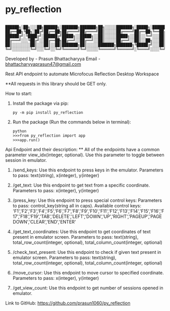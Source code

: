# py_reflection

```

██████╗░██╗░░░██╗██████╗░███████╗███████╗██╗░░░░░███████╗░█████╗░████████╗██╗░█████╗░███╗░░██╗
██╔══██╗╚██╗░██╔╝██╔══██╗██╔════╝██╔════╝██║░░░░░██╔════╝██╔══██╗╚══██╔══╝██║██╔══██╗████╗░██║
██████╔╝░╚████╔╝░██████╔╝█████╗░░█████╗░░██║░░░░░█████╗░░██║░░╚═╝░░░██║░░░██║██║░░██║██╔██╗██║
██╔═══╝░░░╚██╔╝░░██╔══██╗██╔══╝░░██╔══╝░░██║░░░░░██╔══╝░░██║░░██╗░░░██║░░░██║██║░░██║██║╚████║
██║░░░░░░░░██║░░░██║░░██║███████╗██║░░░░░███████╗███████╗╚█████╔╝░░░██║░░░██║╚█████╔╝██║░╚███║
╚═╝░░░░░░░░╚═╝░░░╚═╝░░╚═╝╚══════╝╚═╝░░░░░╚══════╝╚══════╝░╚════╝░░░░╚═╝░░░╚═╝░╚════╝░╚═╝░░╚══╝
```

Developed by - Prasun Bhattacharyya
Email - bhattacharyyaprasun47@gmail.com

 Rest API endpoint to automate Microfocus Reflection Desktop Workspace
 
 **All requests in this library should be GET only.
 
 How to start:
 
 1. Install the package via pip:
    ```
    py -m pip install py_reflection
    ```
    
 2. Run the package (Run the commands below in terminal):
    ```
    python
    >>>from py_reflection import app
    >>>app.run()
    ```
 
 Api Endpoint and their description:
 ** All of the endpoints have a common parameter view_idx(integer, optional). Use this parameter to toggle between session in emulator.
 
 1. /send_keys: Use this endpoint to press keys in the emulator.
                   Parameters to pass: text(string), x(integer), y(integer)
 
 2. /get_text: Use this endpoint to get text from a specific coordinate.
                   Parameters to pass: x(integer), y(integer)
 
 3. /press_key: Use this endpoint to press special control keys:
                   Parameters to pass: control_key(string all in caps).
                   Available control keys:
                    'F1','F2','F3','F4','F5','F6','F7','F8','F9','F10','F11','F12','F13','F14','F15','F16','F17','F18','F19','TAB','DELETE','LEFT','DOWN','UP','RIGHT','PAGEUP','PAGEDOWN','CLEAR','END','ENTER'
 
 4. /get_text_coordinates: Use this endpoint to get coordinates of text present in emulator screen.
                            Parameters to pass: text(string), total_row_count(integer, optional), total_column_count(integer, optional)
 
 5. /check_text_present: Use this endpoint to check if given text present in emulator screen.
                            Parameters to pass: text(string), total_row_count(integer, optional), total_column_count(integer, optional)
 
 6. /move_cursor: Use this endpoint to move cursor to specified coordinate.
                        Parameters to pass: x(integer), y(integer)
                        
 7. /get_view_count: Use this endpoint to get number of sessions opened in emulator.

Link to GitHub: https://github.com/prasun1060/py_reflection